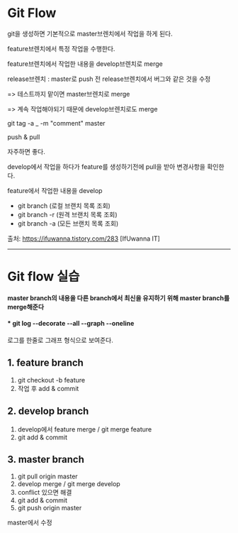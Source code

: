 # Git Flow

git을 생성하면 기본적으로 master브렌치에서 작업을 하게 된다.

feature브렌치에서 특정 작업을 수행한다.

feature브렌치에서 작업한 내용을 develop브렌치로 merge



release브렌치 : master로 push 전 release브렌치에서 버그와 같은 것을 수정

=> 테스트까지 맡이면 master브렌치로 merge

=> 계속 작업해야되기 때문에 develop브렌치로도 merge





git tag -a _ -m "comment" master



push & pull

자주하면 좋다.

develop에서 작업을 하다가 feature를 생성하기전에 pull을 받아 변경사항을 확인한다.

feature에서 작업한 내용을 develop



- git branch (로컬 브랜치 목록 조회) 
- git branch -r (원격 브랜치 목록 조회) 
- git branch -a (모든 브랜치 목록 조회)

출처: <https://ifuwanna.tistory.com/283> [IfUwanna IT]

---

# Git flow 실습
#### master branch의 내용을 다른 branch에서 최신을 유지하기 위해 master branch를 merge해준다
#### * git log --decorate --all --graph --oneline
로그를 한줄로 그래프 형식으로 보여준다.

## 1. feature branch
1. git checkout -b feature
2. 작업 후 add & commit

## 2. develop branch
1. develop에서 feature merge / git merge feature
2. git add & commit

## 3. master branch
1. git pull origin master
2. develop merge / git merge develop
3. conflict 있으면 해결
4. git add & commit
5. git push origin master

master에서 수정
